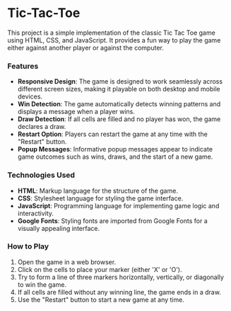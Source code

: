 # Tic-Tac-Toe
This project is a simple implementation of the classic Tic Tac Toe game using HTML, CSS, and JavaScript. It provides a fun way to play the game either against another player or against the computer.

### Features

- **Responsive Design**: The game is designed to work seamlessly across different screen sizes, making it playable on both desktop and mobile devices.
- **Win Detection**: The game automatically detects winning patterns and displays a message when a player wins.
- **Draw Detection**: If all cells are filled and no player has won, the game declares a draw.
- **Restart Option**: Players can restart the game at any time with the "Restart" button.
- **Popup Messages**: Informative popup messages appear to indicate game outcomes such as wins, draws, and the start of a new game.

### Technologies Used

- **HTML**: Markup language for the structure of the game.
- **CSS**: Stylesheet language for styling the game interface.
- **JavaScript**: Programming language for implementing game logic and interactivity.
- **Google Fonts**: Styling fonts are imported from Google Fonts for a visually appealing interface.

### How to Play

1. Open the game in a web browser.
2. Click on the cells to place your marker (either 'X' or 'O').
3. Try to form a line of three markers horizontally, vertically, or diagonally to win the game.
4. If all cells are filled without any winning line, the game ends in a draw.
5. Use the "Restart" button to start a new game at any time.
